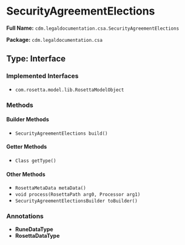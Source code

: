 # SecurityAgreementElections

**Full Name:** `cdm.legaldocumentation.csa.SecurityAgreementElections`

**Package:** `cdm.legaldocumentation.csa`

## Type: Interface

### Implemented Interfaces

- `com.rosetta.model.lib.RosettaModelObject`

### Methods

#### Builder Methods

- `SecurityAgreementElections build()`

#### Getter Methods

- `Class getType()`

#### Other Methods

- `RosettaMetaData metaData()`
- `void process(RosettaPath arg0, Processor arg1)`
- `SecurityAgreementElectionsBuilder toBuilder()`

### Annotations

- **RuneDataType**
- **RosettaDataType**

